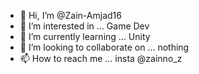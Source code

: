 - 👋 Hi, I’m @Zain-Amjad16
- 👀 I’m interested in ... Game Dev
- 🌱 I’m currently learning ... Unity
- 💞️ I’m looking to collaborate on ... nothing
- 📫 How to reach me ... insta @zainno_z

<!---
Zain-Amjad16/Zain-Amjad16 is a ✨ special ✨ repository because its `README.md` (this file) appears on your GitHub profile.
You can click the Preview link to take a look at your changes.
--->
